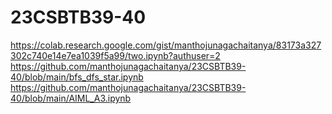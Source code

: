 # 23CSBTB39-40
https://colab.research.google.com/gist/manthojunagachaitanya/83173a327302c740e14e7ea1039f5a99/two.ipynb?authuser=2
https://github.com/manthojunagachaitanya/23CSBTB39-40/blob/main/bfs_dfs_star.ipynb
https://github.com/manthojunagachaitanya/23CSBTB39-40/blob/main/AIML_A3.ipynb
